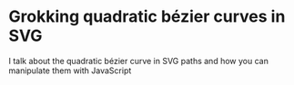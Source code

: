 
# Grokking quadratic bézier curves in SVG

I talk about the quadratic bézier curve in SVG paths and how you can manipulate them with JavaScript

